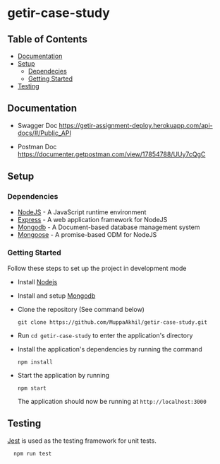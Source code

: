 # getir-case-study
## Table of Contents

- [Documentation](#documentation)
- [Setup](#setup)
  - [Dependecies](#dependecies)
  - [Getting Started](#getting-started)
- [Testing](#testing)

## Documentation

- Swagger Doc
https://getir-assignment-deploy.herokuapp.com/api-docs/#/Public_API

- Postman Doc
https://documenter.getpostman.com/view/17854788/UUy7cQgC

## Setup

### Dependencies

- [NodeJS](https://github.com/nodejs/node) - A JavaScript runtime environment
- [Express](https://github.com/expressjs/express) - A web application framework for NodeJS
- [Mongodb](https://github.com/mongodb/mongo) - A Document-based database management system
- [Mongoose](https://github.com/Automattic/mongoose) - A promise-based ODM for NodeJS

### Getting Started

Follow these steps to set up the project in development mode

- Install [Nodejs](https://nodejs.org/en/download/)
- Install and setup [Mongodb](https://www.mongodb.com/)
- Clone the repository (See command below)

  ```[bash]
  git clone https://github.com/MuppaAkhil/getir-case-study.git
  ```

- Run `cd getir-case-study` to enter the application's directory
- Install the application's dependencies by running the command
  ```
  npm install
  ```
- Start the application by running
  ```
  npm start
  ```
  The application should now be running at `http://localhost:3000`


## Testing

[Jest](https://jestjs.io) is used as the testing framework for unit tests.


```
  npm run test
```
